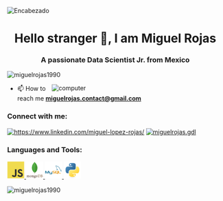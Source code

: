 ![Encabezado](https://visme.co/blog/wp-content/uploads/2016/04/Header-5.gif)
<h1 align="center">Hello stranger 👋, I am Miguel Rojas</h1>
<h3 align="center">A passionate Data Scientist Jr. from Mexico</h3>

<p align="left"> <img src="https://komarev.com/ghpvc/?username=miguelrojas1990&label=Profile%20views&color=0e75b6&style=flat" alt="miguelrojas1990" /> </p>

<img align="right" alt="computer" width="400" src="https://media3.giphy.com/media/W3gBRWTDhCqhw0NgkL/giphy.gif">

- 📫 How to reach me **miguelrojas.contact@gmail.com**

<h3 align="left">Connect with me:</h3>
<p align="left">
<a href="https://www.linkedin.com/in/miguel-lopez-rojas/" target="blank"><img align="center" src="https://raw.githubusercontent.com/rahuldkjain/github-profile-readme-generator/master/src/images/icons/Social/linked-in-alt.svg" alt="https://www.linkedin.com/miguel-lopez-rojas/" height="30" width="40" /></a>
<a href="https://instagram.com/miguelrojas.gdl" target="blank"><img align="center" src="https://raw.githubusercontent.com/rahuldkjain/github-profile-readme-generator/master/src/images/icons/Social/instagram.svg" alt="miguelrojas.gdl" height="30" width="40" /></a>
</p>



<h3 align="left">Languages and Tools:</h3>
<p align="left"> <a href="https://developer.mozilla.org/en-US/docs/Web/JavaScript" target="_blank" rel="noreferrer"> <img src="https://raw.githubusercontent.com/devicons/devicon/master/icons/javascript/javascript-original.svg" alt="javascript" width="40" height="40"/> </a> <a href="https://www.mongodb.com/" target="_blank" rel="noreferrer"> <img src="https://raw.githubusercontent.com/devicons/devicon/master/icons/mongodb/mongodb-original-wordmark.svg" alt="mongodb" width="40" height="40"/> </a> <a href="https://www.mysql.com/" target="_blank" rel="noreferrer"> <img src="https://raw.githubusercontent.com/devicons/devicon/master/icons/mysql/mysql-original-wordmark.svg" alt="mysql" width="40" height="40"/> </a> <a href="https://www.python.org" target="_blank" rel="noreferrer"> <img src="https://raw.githubusercontent.com/devicons/devicon/master/icons/python/python-original.svg" alt="python" width="40" height="40"/> </a> </p>

<p><img align="center" src="https://github-readme-stats.vercel.app/api/top-langs?username=miguelrojas1990&show_icons=true&locale=en&layout=compact" alt="miguelrojas1990" /></p>
